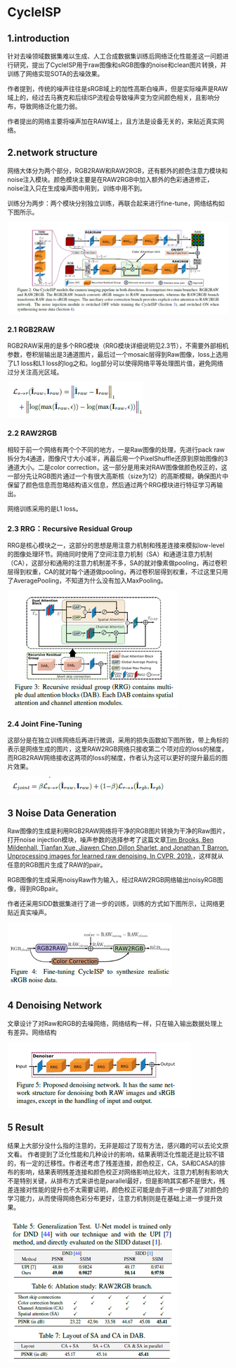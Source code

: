 # CycleISP

## 1.introduction

针对去噪领域数据集难以生成、人工合成数据集训练后网络泛化性能差这一问题进行研究，提出了CycleISP用于raw图像和sRGB图像的noise和clean图片转换，并训练了网络实现SOTA的去噪效果。

作者提到，传统的噪声往往是sRGB域上的加性高斯白噪声，但是实际噪声是RAW域上的，经过去马赛克和后续ISP流程会导致噪声变为空间颜色相关，且影响分布，导致网络泛化能力弱。

作者提出的网络主要将噪声加在RAW域上，且方法是设备无关的，来贴近真实网络。



## 2.network structure

网络大体分为两个部分，RGB2RAW和RAW2RGB，还有额外的颜色注意力模块和noise注入模块。颜色模块主要是在RAW2RGB中加入额外的色彩通道修正，noise注入只在生成噪声图中用到，训练中用不到。

训练分为两步：两个模块分别独立训练，再联合起来进行fine-tune，网络结构如下图所示。

![image-20200828202234369](https://raw.githubusercontent.com/YuhaoZeng/blog/master/pic/20200828202238.png)



### 2.1 RGB2RAW

RGB2RAW采用的是多个RRG模块（RRG模块详细说明见2.3节），不需要外部相机参数，卷积层输出是3通道图片，最后过一个mosaic层得到Raw图像，loss上选用了L1 loss和L1 loss的log之和。log部分可以使得网络平等处理图片值，避免网络过分关注高光区域。

![image-20200828160312676](https://raw.githubusercontent.com/YuhaoZeng/blog/master/pic/20200828201422.png)



### 2.2 RAW2RGB

相较于前一个网络有两个个不同的地方，一是Raw图像的处理，先进行pack raw拆分为4通道，图像尺寸大小减半，再最后用一个PixelShuffle还原到原始图像的3通道大小。二是color correction，这一部分是用来对RAW图像做颜色校正的，这一部分先让RGB图片通过一个有很大高斯核（size为12）的高斯模糊，确保图片中保留了颜色信息而忽略结构语义信息，然后通过两个RRG模块进行特征学习再输出。

网络训练采用的是L1 loss。



### 2.3 RRG：Recursive Residual Group

RRG是核心模块之一，这部分的思想是用注意力机制和残差连接来模拟low-level的图像处理环节。网络同时使用了空间注意力机制（SA）和通道注意力机制（CA），这部分和通用的注意力机制差不多，SA的就对像素做pooling，再过卷积层得到权重，CA的就对每个通道做pooling，再过卷积层得到权重，不过这里只用了AveragePooling，不知道为什么没有加入MaxPooling。

![image-20200828163845271](https://raw.githubusercontent.com/YuhaoZeng/blog/master/pic/20200828201440.png)





### 2.4 Joint Fine-Tuning

这部分是在独立训练网络后再进行微调，采用的损失函数如下图所致，带上角标的表示是网络生成的图片，这里RAW2RGB网络只接收第二个项对应的loss的梯度，而RGB2RAW网络接收这两项的loss的梯度，作者认为这可以更好的提升最后的图片效果。

![image-20200828170754808](https://raw.githubusercontent.com/YuhaoZeng/blog/master/pic/20200828201639.png)



## 3 Noise Data Generation
Raw图像的生成是利用RGB2RAW网络将干净的RGB图片转换为干净的Raw图片，打开noise injection模块，噪声参数的选择参考了这篇文章[Tim Brooks, Ben Mildenhall, Tianfan Xue, Jiawen Chen,Dillon Sharlet, and Jonathan T Barron. Unprocessing images for learned raw denoising. In CVPR, 2019.](https://arxiv.org/abs/1811.11127)，这样就从任意的RGB图片生成了RAW的pair。

RGB图像的生成采用noisyRaw作为输入，经过RAW2RGB网络输出noisyRGB图像，得到RGBpair。

作者还采用SIDD数据集进行了进一步的训练，训练的方式如下图所示，让网络更贴近真实噪声。





![image-20200828171216248](https://raw.githubusercontent.com/YuhaoZeng/blog/master/pic/20200828201647.png)



## 4 Denoising Network

文章设计了对Raw和RGB的去噪网络，网络结构一样，只在输入输出数据处理上有差异。网络结构

![image-20200828173854244](https://raw.githubusercontent.com/YuhaoZeng/blog/master/pic/20200828201657.png)



## 5 Result
结果上大部分没什么指的注意的，无非是超过了现有方法，感兴趣的可以去论文原文看。
作者提到了泛化性能和几种设计的影响，结果表明泛化性能还是比较不错的，有一定的迁移性。作者还考虑了残差连接，颜色校正，CA，SA和CASA的排布的影响，结果表明残差连接和颜色校正对网络影响比较大，注意力机制有影响大不是特别关键，从排布方式来讲也是parallel最好，但是影响其实都不是很大，残差连接对性能的提升也不太需要证明，颜色校正可能是由于进一步提高了对颜色的学习能力，从而使得网络色彩分布更好，注意力机制则是在基础上进一步提升效果。

![image-20200828174244602](https://raw.githubusercontent.com/YuhaoZeng/blog/master/pic/20200828201713.png)